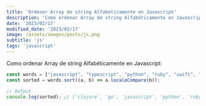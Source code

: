 ```yaml
---
title: 'Ordenar Array de string Alfabéticamente en Javascript'
description: 'Como ordenar Array de string Alfabéticamente en Javascript.'
date: '2023/02/17'
modified_date: '2023/02/17'
image: /assets/images/posts/js.png
subtitle: 'js'
tags: 'javascript'
---
```


Como ordenar Array de string Alfabéticamente en Javascript:

```js
const words = ["javascript", "typescript", "python", "ruby", "swift", "go", "clojure"];
const sorted = words.sort((a, b) => a.localeCompare(b));

// Output
console.log(sorted); // ['clojure', 'go', 'javascript', 'python', 'ruby', 'swift', 'typescript']
```
